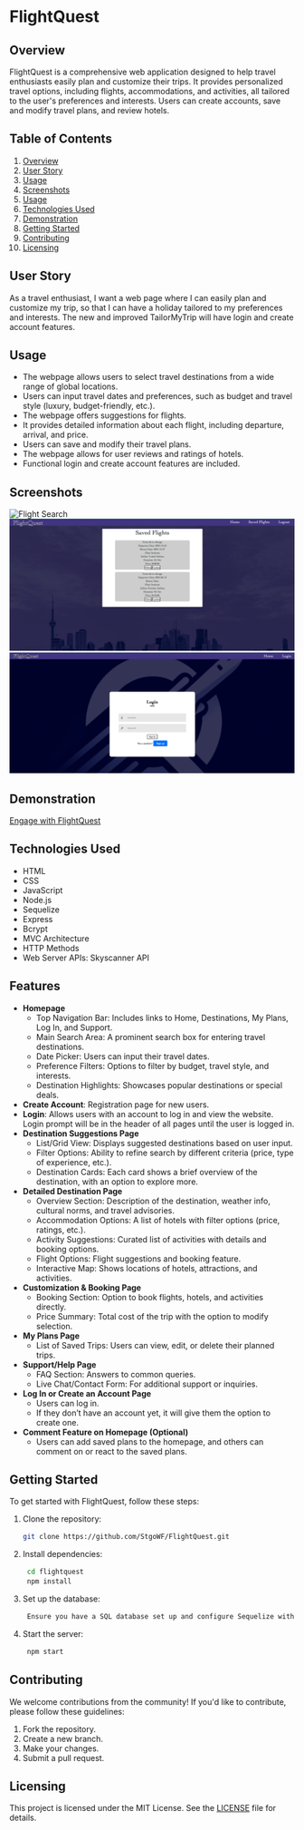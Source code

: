 # FlightQuest

## Overview
FlightQuest is a comprehensive web application designed to help travel enthusiasts easily plan and customize their trips. It provides personalized travel options, including flights, accommodations, and activities, all tailored to the user's preferences and interests. Users can create accounts, save and modify travel plans, and review hotels.

## Table of Contents
1. [Overview](#overview)
2. [User Story](#user-story)
3. [Usage](#usage)
4. [Screenshots](#screenshots)
5. [Usage](#usage)
6. [Technologies Used](#technologies-used)
7. [Demonstration](#Demonstration)
8. [Getting Started](#getting-started)
9. [Contributing](#contributing)
10. [Licensing](#licensing)

## User Story
As a travel enthusiast, I want a web page where I can easily plan and customize my trip, so that I can have a holiday tailored to my preferences and interests. The new and improved TailorMyTrip will have login and create account features.

## Usage
- The webpage allows users to select travel destinations from a wide range of global locations.
- Users can input travel dates and preferences, such as budget and travel style (luxury, budget-friendly, etc.).
- The webpage offers suggestions for flights.
- It provides detailed information about each flight, including departure, arrival, and price.
- Users can save and modify their travel plans.
- The webpage allows for user reviews and ratings of hotels.
- Functional login and create account features are included.

## Screenshots

![Flight Search](./public/assets/images/Homepage.png)
![Saved Flights](./public/assets/images/Saved%20Flights.png)
![Login Page](./public/assets/images/Login%20Page.png)

## Demonstration

[Engage with FlightQuest](https://flightquest-e755c2dda8ba.herokuapp.com/)
## Technologies Used
- HTML
- CSS
- JavaScript
- Node.js
- Sequelize
- Express
- Bcrypt
- MVC Architecture
- HTTP Methods
- Web Server APIs: Skyscanner API

## Features
- **Homepage**
  - Top Navigation Bar: Includes links to Home, Destinations, My Plans, Log In, and Support.
  - Main Search Area: A prominent search box for entering travel destinations.
  - Date Picker: Users can input their travel dates.
  - Preference Filters: Options to filter by budget, travel style, and interests.
  - Destination Highlights: Showcases popular destinations or special deals.
- **Create Account**: Registration page for new users.
- **Login**: Allows users with an account to log in and view the website. Login prompt will be in the header of all pages until the user is logged in.
- **Destination Suggestions Page**
  - List/Grid View: Displays suggested destinations based on user input.
  - Filter Options: Ability to refine search by different criteria (price, type of experience, etc.).
  - Destination Cards: Each card shows a brief overview of the destination, with an option to explore more.
- **Detailed Destination Page**
  - Overview Section: Description of the destination, weather info, cultural norms, and travel advisories.
  - Accommodation Options: A list of hotels with filter options (price, ratings, etc.).
  - Activity Suggestions: Curated list of activities with details and booking options.
  - Flight Options: Flight suggestions and booking feature.
  - Interactive Map: Shows locations of hotels, attractions, and activities.
- **Customization & Booking Page**
  - Booking Section: Option to book flights, hotels, and activities directly.
  - Price Summary: Total cost of the trip with the option to modify selection.
- **My Plans Page**
  - List of Saved Trips: Users can view, edit, or delete their planned trips.
- **Support/Help Page**
  - FAQ Section: Answers to common queries.
  - Live Chat/Contact Form: For additional support or inquiries.
- **Log In or Create an Account Page**
  - Users can log in.
  - If they don’t have an account yet, it will give them the option to create one.
- **Comment Feature on Homepage (Optional)**
  - Users can add saved plans to the homepage, and others can comment on or react to the saved plans.

## Getting Started
To get started with FlightQuest, follow these steps:
1. Clone the repository:
   ```sh
   git clone https://github.com/StgoWF/FlightQuest.git
2. Install dependencies:
   ```sh
    cd flightquest
    npm install
3. Set up the database:
   ```sh
    Ensure you have a SQL database set up and configure Sequelize with your database credentials.
4. Start the server:
   ```sh
    npm start

## Contributing

We welcome contributions from the community! If you'd like to contribute, please follow these guidelines:

1. Fork the repository.
2. Create a new branch.
3. Make your changes.
4. Submit a pull request.

## Licensing

This project is licensed under the MIT License. See the [LICENSE](LICENSE) file for details.

